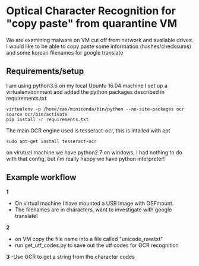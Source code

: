 # Optical Character Recognition for "copy paste" from quarantine VM
We are examining malware on VM cut off from network and available drives. I would like to be able to copy paste some information (hashes/checksums) and some korean filenames for google translate

## Requirements/setup
I am using python3.6 on my local Ubuntu 16.04 machine
I set up a virtualenvironment and added the python packages described in requirements.txt
```
virtualenv -p /home/cas/miniconda/bin/python --no-site-packages ocr
source ocr/bin/activate
pip install -r requirements.txt
```
The main OCR engine used is tesseract-ocr, this is intalled with apt
```
sudo apt-get install tesseract-ocr
```
on virutual machine we have python2.7 on windows, I had nothing to do with that config, but i'm really happy we have python interpreter! 

## Example workflow
__1__
- On virtual machine I have mounted a USB image with OSFmount. 
- The filenames are in characters, want to investigate with google translate! 


__2__
- on VM copy the file name into a file called "unicode_raw.txt"
- run get_utf_codes.py to save out the utf codes for OCR recognition

__3__
-Use OCR to get a string from the character codes

